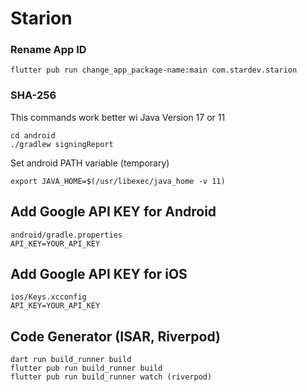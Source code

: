 # Starion

### Rename App ID

```
flutter pub run change_app_package-name:main com.stardev.starion
```


### SHA-256

This commands work better wi Java Version 17 or 11

```
cd android
./gradlew signingReport
```

Set android PATH variable (temporary)

```
export JAVA_HOME=$(/usr/libexec/java_home -v 11)
```

## Add Google API KEY for Android  

```
android/gradle.properties
API_KEY=YOUR_API_KEY
```

## Add Google API KEY for iOS 

```
ios/Keys.xcconfig
API_KEY=YOUR_API_KEY
```

## Code Generator (ISAR, Riverpod)

```
dart run build_runner build
flutter pub run build_runner build
flutter pub run build_runner watch (riverpod)
```